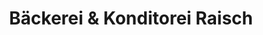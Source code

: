 ---
title: "Bäckerei & Konditorei Raisch"
url: /schoenaich/baeckerei-und-konditorei-raisch/
shop: Kleidung
---